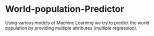 # World-population-Predictor

Using various models of Machine Learning we try to predict the world population by providing multiple attributes (multiple regression).
